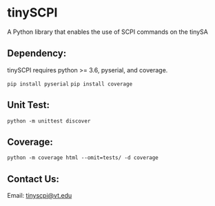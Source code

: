 # tinySCPI
A Python library that enables the use of SCPI commands on the tinySA

## Dependency:
tinySCPI requires python >= 3.6, pyserial, and coverage.

```pip install pyserial```
```pip install coverage```

## Unit Test:
```python -m unittest discover```

## Coverage:
```python -m coverage html --omit=tests/ -d coverage```

## Contact Us:
Email: tinyscpi@vt.edu
